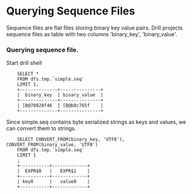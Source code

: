 # Querying Sequence Files

Sequence files are flat files storing binary key value pairs.
Drill projects sequence files as table with two columns 'binary_key', 'binary_value'.


### Querying sequence file.

Start drill shell

        SELECT *
        FROM dfs.tmp.`simple.seq`
        LIMIT 1;
        +--------------+---------------+
        |  binary_key  | binary_value  |
        +--------------+---------------+
        | [B@70828f46  | [B@b8c765f    |
        +--------------+---------------+

Since simple.seq contains byte serialized strings as keys and values, we can convert them to strings.

        SELECT CONVERT_FROM(binary_key, 'UTF8'), CONVERT_FROM(binary_value, 'UTF8')
        FROM dfs.tmp.`simple.seq`
        LIMIT 1
        ;
        +-----------+-------------+
        |  EXPR$0   |   EXPR$1    |
        +-----------+-------------+
        | key0      |   value0    |
        +-----------+-------------+
